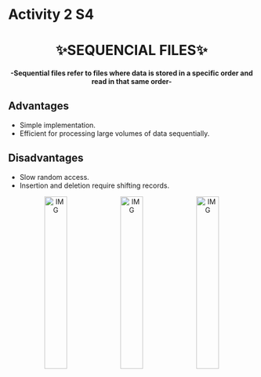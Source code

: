 # Activity 2 S4
<H1 align="center">✨SEQUENCIAL FILES✨</H1>
<H4 align="center">-Sequential files refer to files where data is stored in a specific order and read in that same order-</H4>
<H2>Advantages</H2>
<ul>
    <li>Simple implementation.</li>
    <li>Efficient for processing large volumes of data sequentially.</li>
</ul>
<H2>Disadvantages</H2>
<ul>
   <li>Slow random access.</li>
   <li>Insertion and deletion require shifting records.</li>
</ul>
<div class="image-container" align="center">
<img align="center" alt="IMG" src="https://github.com/eduardomv2/Activiad-2-S4/assets/87501782/25abfcac-9f7a-4bd0-bd40-f364bb5c50d8" width="30%" height="auto" />
<img align="center" alt="IMG" src="https://github.com/eduardomv2/Activiad-2-S4/assets/87501782/294912ae-dea9-4dca-9940-708d70eaa5f2" width="30%" height="auto" />
<img align="center" alt="IMG" src="https://github.com/eduardomv2/Activiad-2-S4/assets/87501782/8f11b69a-0774-4af1-b134-f07d95879eb8" width="30%" height="auto" />
</div>
